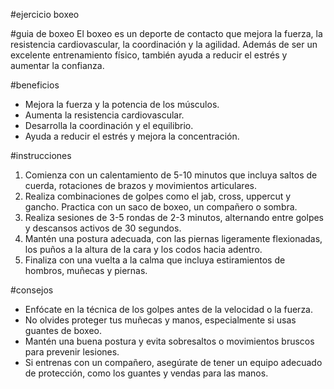 #ejercicio boxeo

#guia de boxeo
El boxeo es un deporte de contacto que mejora la fuerza, la resistencia cardiovascular, la coordinación y la agilidad. Además de ser un excelente entrenamiento físico, también ayuda a reducir el estrés y aumentar la confianza.

#beneficios
- Mejora la fuerza y la potencia de los músculos.
- Aumenta la resistencia cardiovascular.
- Desarrolla la coordinación y el equilibrio.
- Ayuda a reducir el estrés y mejora la concentración.

#instrucciones
1. Comienza con un calentamiento de 5-10 minutos que incluya saltos de cuerda, rotaciones de brazos y movimientos articulares.
2. Realiza combinaciones de golpes como el jab, cross, uppercut y gancho. Practica con un saco de boxeo, un compañero o sombra.
3. Realiza sesiones de 3-5 rondas de 2-3 minutos, alternando entre golpes y descansos activos de 30 segundos.
4. Mantén una postura adecuada, con las piernas ligeramente flexionadas, los puños a la altura de la cara y los codos hacia adentro.
5. Finaliza con una vuelta a la calma que incluya estiramientos de hombros, muñecas y piernas.

#consejos
- Enfócate en la técnica de los golpes antes de la velocidad o la fuerza.
- No olvides proteger tus muñecas y manos, especialmente si usas guantes de boxeo.
- Mantén una buena postura y evita sobresaltos o movimientos bruscos para prevenir lesiones.
- Si entrenas con un compañero, asegúrate de tener un equipo adecuado de protección, como los guantes y vendas para las manos.
